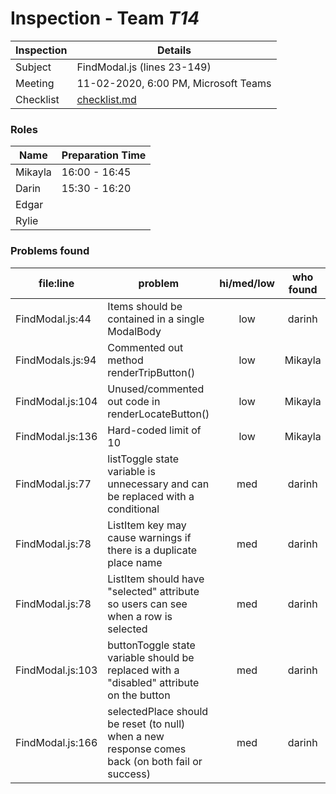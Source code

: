 # Inspection - Team *T14* 
 
| Inspection | Details |
| ----- | ----- |
| Subject | FindModal.js (lines 23-149) |
| Meeting | 11-02-2020, 6:00 PM, Microsoft Teams |
| Checklist | [checklist.md](https://github.com/csucs314f20/t14/blob/master/reports/checklist.md) |

### Roles

| Name | Preparation Time |
| ---- | ---- |
| Mikayla | 16:00 - 16:45 |
| Darin | 15:30 - 16:20 |
| Edgar |  |
| Rylie |  |

### Problems found

| file:line | problem | hi/med/low | who found | github# |
| --- | --- | :---: | :---: | --- |
| FindModal.js:44 | Items should be contained in a single ModalBody | low | darinh |  |
| FindModals.js:94 | Commented out method renderTripButton() | low | Mikayla |  |
| FindModal.js:104 | Unused/commented out code in renderLocateButton() | low | Mikayla |  |
| FindModal.js:136 | Hard-coded limit of 10 | low | Mikayla |  |
| FindModal.js:77 | listToggle state variable is unnecessary and can be replaced with a conditional | med | darinh |  |
| FindModal.js:78 | ListItem key may cause warnings if there is a duplicate place name | med | darinh |  |
| FindModal.js:78 | ListItem should have "selected" attribute so users can see when a row is selected | med | darinh |  |
| FindModal.js:103 | buttonToggle state variable should be replaced with a "disabled" attribute on the button | med | darinh |  |
| FindModal.js:166 | selectedPlace should be reset (to null) when a new response comes back (on both fail or success) | med | darinh |  |
